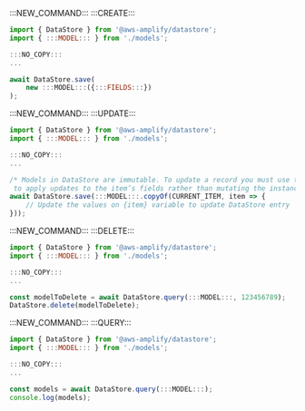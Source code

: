 :::NEW_COMMAND:::
:::CREATE:::
```js
import { DataStore } from '@aws-amplify/datastore';
import { :::MODEL::: } from './models';
```
```js
:::NO_COPY:::
...
```
```js
await DataStore.save(
    new :::MODEL:::({:::FIELDS:::})
);
```
:::NEW_COMMAND:::
:::UPDATE:::
```js
import { DataStore } from '@aws-amplify/datastore';
import { :::MODEL::: } from './models';
```
```js
:::NO_COPY:::
...
```
```js
/* Models in DataStore are immutable. To update a record you must use the copyOf function
 to apply updates to the item’s fields rather than mutating the instance directly */
await DataStore.save(:::MODEL:::.copyOf(CURRENT_ITEM, item => {
    // Update the values on {item} variable to update DataStore entry
}));
```
:::NEW_COMMAND:::
:::DELETE:::
```js
import { DataStore } from '@aws-amplify/datastore';
import { :::MODEL::: } from './models';
```
```js
:::NO_COPY:::
...
```
```js
const modelToDelete = await DataStore.query(:::MODEL:::, 123456789);
DataStore.delete(modelToDelete);
```
:::NEW_COMMAND:::
:::QUERY:::
```js
import { DataStore } from '@aws-amplify/datastore';
import { :::MODEL::: } from './models';
```
```js
:::NO_COPY:::
...
```
```js
const models = await DataStore.query(:::MODEL:::);
console.log(models);
```